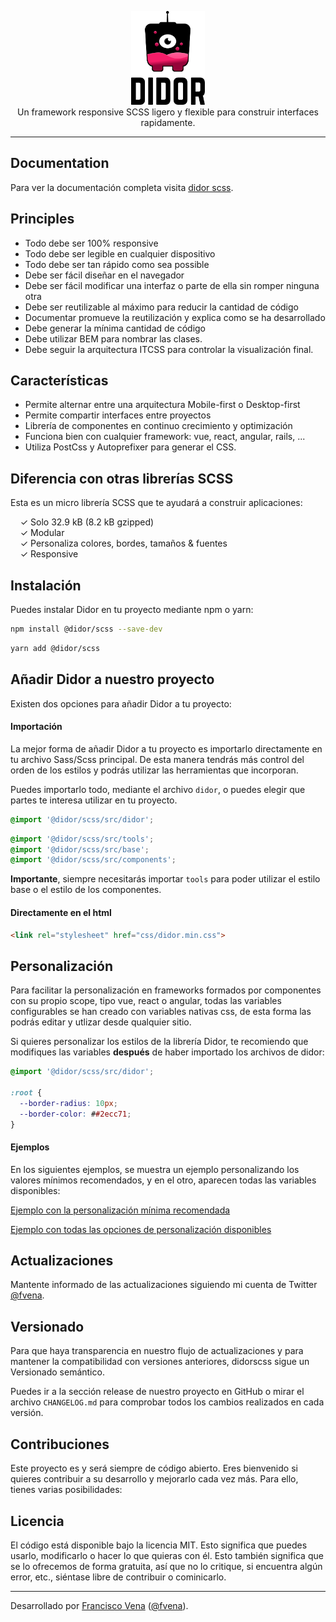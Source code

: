 <p align="center">
  <a href="https://fvena.github.io/didor/framework" target="_blank"><img height="150" src="./demo/didor.svg"></a><br>
  Un framework responsive SCSS ligero y flexible para construir interfaces rapidamente.
</p>

<!-- <p align="center">
  <a href="https://travis-ci.org/tailwindcss/tailwindcss"><img src="https://img.shields.io/travis/tailwindcss/tailwindcss/master.svg" alt="Build Status"></a>
  <a href="https://www.npmjs.com/package/tailwindcss"><img src="https://img.shields.io/npm/dt/tailwindcss.svg" alt="Total Downloads"></a>
  <a href="https://github.com/tailwindcss/tailwindcss/releases"><img src="https://img.shields.io/npm/v/tailwindcss.svg" alt="Latest Release"></a>
  <a href="https://github.com/tailwindcss/tailwindcss/blob/master/LICENSE"><img src="https://img.shields.io/npm/l/tailwindcss.svg" alt="License"></a>
</p> -->

------

## Documentation

Para ver la documentación completa visita [didor scss](https://fvena.github.io/didor/framework).


## Principles

* Todo debe ser 100% responsive
* Todo debe ser legible en cualquier dispositivo
* Todo debe ser tan rápido como sea possible
* Debe ser fácil diseñar en el navegador
* Debe ser fácil modificar una interfaz o parte de ella sin romper ninguna otra
* Debe ser reutilizable al máximo para reducir la cantidad de código
* Documentar promueve la reutilización y explica como se ha desarrollado
* Debe generar la mínima cantidad de código
* Debe utilizar BEM para nombrar las clases.
* Debe seguir la arquitectura ITCSS para controlar la visualización final.

## Características

* Permite alternar entre una arquitectura Mobile-first o Desktop-first
* Permite compartir interfaces entre proyectos
* Librería de componentes en continuo crecimiento y optimización
* Funciona bien con cualquier framework: vue, react, angular, rails, ...
* Utiliza PostCss y Autoprefixer para generar el CSS.

## Diferencia con otras librerías SCSS

Esta es un micro librería SCSS que te ayudará a construir aplicaciones:

&nbsp; &nbsp; ✓ Solo 32.9 kB (8.2 kB gzipped)<br>
&nbsp; &nbsp; ✓ Modular<br>
&nbsp; &nbsp; ✓ Personaliza colores, bordes, tamaños & fuentes<br>
&nbsp; &nbsp; ✓ Responsive

## Instalación

Puedes instalar Didor en tu proyecto mediante npm o yarn:

```bash
npm install @didor/scss --save-dev
```

```bash
yarn add @didor/scss
```

## Añadir Didor a nuestro proyecto

Existen dos opciones para añadir Didor a tu proyecto:

#### Importación

La mejor forma de añadir Didor a tu proyecto es importarlo directamente en tu archivo Sass/Scss principal. De esta manera tendrás más control del orden de los estilos y podrás utilizar las herramientas que incorporan.

Puedes importarlo todo, mediante el archivo `didor`, o puedes elegir que partes te interesa utilizar en tu proyecto.

```scss
@import '@didor/scss/src/didor';
```

```scss
@import '@didor/scss/src/tools';
@import '@didor/scss/src/base';
@import '@didor/scss/src/components';
```

**Importante**, siempre necesitarás importar `tools` para poder utilizar el estilo base o el estilo de los componentes.

#### Directamente en el html

```html
<link rel="stylesheet" href="css/didor.min.css">
```

## Personalización

Para facilitar la personalización en frameworks formados por componentes con su propio scope, tipo vue, react o angular, todas las variables configurables se han creado con variables nativas css, de esta forma las podrás editar y utlizar desde qualquier sitio.

Si quieres personalizar los estilos de la librería Didor, te recomiendo que modifiques las variables **después** de haber importado los archivos de didor:

```scss
@import '@didor/scss/src/didor';

:root {
  --border-radius: 10px;
  --border-color: ##2ecc71;
}
```

#### Ejemplos

En los siguientes ejemplos, se muestra un ejemplo personalizando los valores mínimos recomendados, y en el otro, aparecen todas las variables disponibles:

[Ejemplo con la personalización mínima recomendada](/examples/vars_min.scss)

[Ejemplo con todas las opciones de personalización disponibles](/examples/vars_all.scss)

## Actualizaciones

Mantente informado de las actualizaciones siguiendo mi cuenta de Twitter [@fvena](https://twitter.com/fvena).

## Versionado

Para que haya transparencia en nuestro flujo de actualizaciones y para mantener la compatibilidad con versiones anteriores, didorscss sigue un Versionado semántico.

Puedes ir a la sección release de nuestro proyecto en GitHub o mirar el archivo `CHANGELOG.md` para comprobar todos los cambios realizados en cada versión.

## Contribuciones

Este proyecto es y será siempre de código abierto. Eres bienvenido si quieres contribuir a su desarrollo y mejorarlo cada vez más. Para ello, tienes varias posibilidades:


## Licencia

El código está disponible bajo la licencia MIT. Esto significa que puedes usarlo, modificarlo o hacer lo que quieras con él. Esto también significa que se lo ofrecemos de forma gratuita, así que no lo critique, si encuentra algún error, etc., siéntase libre de contribuir o cominicarlo.

------
Desarrollado por [Francisco Vena](https://fvena.github.io/) ([@fvena](https://twitter.com/fvena)).
